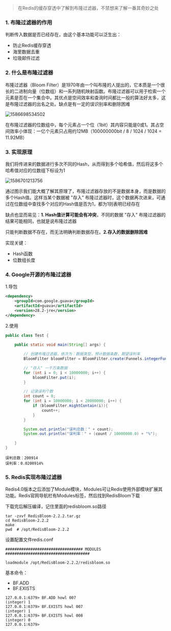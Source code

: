 > 在Redis的缓存穿透中了解到布隆过滤器，不禁想来了解一番其奇妙之处





### 1. 布隆过滤器的作用

判断传入数据是否已经存在，由这个基本功能可以泛生出：

* 防止Redis缓存穿透
* 海里数据去重
* 垃圾邮件过滤









### 2. 什么是布隆过滤器

布隆过滤器（Bloom Filter）是1970年由一个叫布隆的人提出的，它本质是一个很长的二进制向量（位数组）和一系列随机映射函数。布隆过滤器可以用于检索一个元素是否在一个集合中。其优点是空间效率和查询时间都比一般的算法好太多，这是布隆过滤器的出名之处。缺点是有一定的误识别率和删除困难

![1586698534502](C:\Users\Howl\AppData\Roaming\Typora\typora-user-images\1586698534502.png)

在布隆过滤器的位数组中，每个元素占一个位（1bit）其内容只能是0或1。其占空间效率小体现：一亿个元素只占用约12MB（100000000bit / 8 / 1024 / 1024 = 11.92MB）









### 3. 实现原理

我们将传进来的数据进行多次不同的Hash，从而得到多个哈希值，然后将这多个哈希值对应的位数组下标设为1



![1586701213756](C:\Users\Howl\AppData\Roaming\Typora\typora-user-images\1586701213756.png)

通过图示我们能大概了解其原理了，布隆过滤器存放的不是数据本身，而是数据的多个Hash值。这样当某个数据被 "存入" 布隆过滤器时，这个数据再次进来，可通过在位数组中查找多个对应的Hash值是否为1，都为1则表明已经存在



缺点也显而易见：**1. Hash值计算可能会有冲突**，不同的数据 "存入" 布隆过滤器的结果可能相同，也就是说布隆过滤器

只能判断数据不存在，而无法明确判断数据存在。**2.存入的数据删除困难**



实现关键：

* Hash函数
* 位数组长度









### 4. Google开源的布隆过滤器



1.导包

```xml
<dependency>
    <groupId>com.google.guava</groupId>
    <artifactId>guava</artifactId>
    <version>28.2-jre</version>
</dependency>
```

2.使用

```java
public class Test {
    
    public static void main(String[] args) {

        // 创建布隆过滤器，依次为：数据类型，预计数据条数，期望误判率
        BloomFilter bloomFilter = BloomFilter.create(Funnels.integerFunnel(), 10000000, 0.02);

        // "存入" 一千万条数据
        for (int i = 0; i < 10000000; i++) {
            bloomFilter.put(i);
        }

        // 记录误判个数
        int count = 0;
        for (int i = 10000000; i < 20000000; i++) {
            if (bloomFilter.mightContain(i)){
                count++;
            }
        }

        System.out.println("误判总数：" + count);
        System.out.println("误判率：" + (count / 10000000.0) + "%");

    }
}
```

```
误判总数：200914
误判率：0.0200914%
```









### 5. Redis实现布隆过滤器

Redis4.0版本之后添加了Module模块，Modules可让Redis使用外部模块扩展其功能。Redis官网导航栏有Modules标签，然后找到RedisBloom下载



下载完后解压编译，记住里面的redisbloom.so路径

```
tar -zxvf RedisBloom-2.2.2.tar.gz
cd RedisBloom-2.2.2
make
pwd  # /opt/RedisBloom-2.2.2
```

设置配置文件redis.conf

```
################################## MODULES #####################################

loadmodule /opt/RedisBloom-2.2.2/redisbloom.so
```



基本命令：

* BF.ADD
* BF.EXISTS

```
127.0.0.1:6379> BF.ADD howl 007
(integer) 1
127.0.0.1:6379> BF.EXISTS howl 007
(integer) 1
127.0.0.1:6379> BF.EXISTS howl 008
(integer) 0
127.0.0.1:6379> 
```

